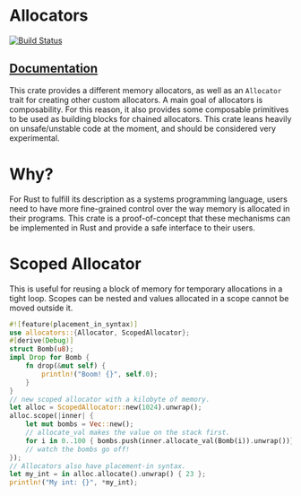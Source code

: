 # Allocators 
[![Build Status](https://travis-ci.org/rphmeier/allocators.svg)](https://travis-ci.org/rphmeier/allocators)

## [Documentation](https://rphmeier.github.io/allocators/allocators/)

This crate provides a different memory allocators, as well as an 
`Allocator` trait for creating other custom allocators. A main goal of allocators is composability. For this reason, it also provides some composable primitives to be used as building blocks for chained allocators. This crate leans heavily on unsafe/unstable code at the moment, and should be considered very experimental. 

# Why?
For Rust to fulfill its description as a systems programming language, users need to have more fine-grained control over the way memory is allocated in their programs. This crate is a proof-of-concept that these mechanisms can be implemented in Rust and provide a safe interface to their users.

# Scoped Allocator
This is useful for reusing a block of memory for temporary allocations in a tight loop. Scopes can be nested and values allocated in a scope cannot be moved outside it.

```rust
#![feature(placement_in_syntax)]
use allocators::{Allocator, ScopedAllocator};
#[derive(Debug)]
struct Bomb(u8);
impl Drop for Bomb {
    fn drop(&mut self) {
        println!("Boom! {}", self.0);
    }
}
// new scoped allocator with a kilobyte of memory.
let alloc = ScopedAllocator::new(1024).unwrap();
alloc.scope(|inner| {
    let mut bombs = Vec::new();
    // allocate_val makes the value on the stack first.
    for i in 0..100 { bombs.push(inner.allocate_val(Bomb(i)).unwrap())}
    // watch the bombs go off!
});
// Allocators also have placement-in syntax.
let my_int = in alloc.allocate().unwrap() { 23 };
println!("My int: {}", *my_int);
```
